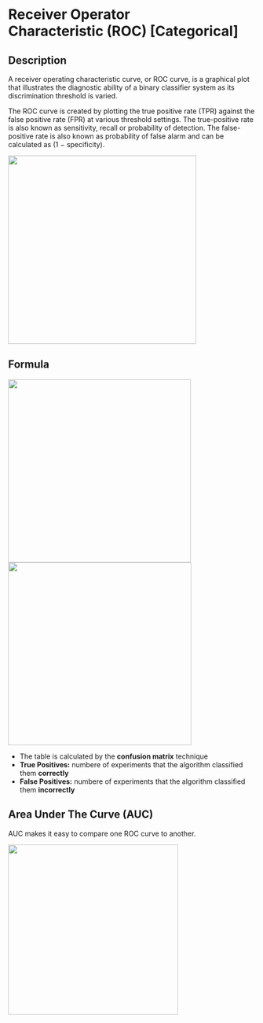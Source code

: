 # Receiver Operator Characteristic (ROC) [Categorical]

## Description

A receiver operating characteristic curve, or ROC curve, is a graphical plot that illustrates the diagnostic ability of a binary classifier system as its discrimination threshold is varied.

The ROC curve is created by plotting the true positive rate (TPR) against the false positive rate (FPR) at various threshold settings. The true-positive rate is also known as sensitivity, recall or probability of detection. The false-positive rate is also known as probability of false alarm and can be calculated as (1 − specificity).

<img src="image3.jpg" style="width:3.98915in" />

## Formula

<img src="image2.jpg" style="width:3.87226in" />

<img src="image1.jpg" style="width:3.88105in" />

- The table is calculated by the **confusion matrix** technique
- **True Positives:** numbere of experiments that the algorithm classified them **correctly**
- **False Positives:** numbere of experiments that the algorithm classified them **incorrectly**

## Area Under The Curve (AUC)

AUC makes it easy to compare one ROC curve to another.

<img src="image4.jpg" style="width:3.60185in" />
